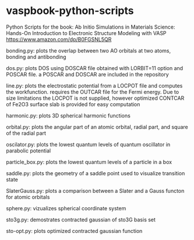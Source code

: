 # vaspbook-python-scripts

Python Scripts for the book: Ab Initio Simulations in Materials Science: Hands-On Introduction to Electronic Structure Modeling with VASP 
https://www.amazon.com/dp/B0FGSNL5QR

bonding.py: plots the overlap between two AO orbitals at two atoms, bonding and antibonding

dos.py: plots DOS using DOSCAR file obtained with LORBIT=11 option and POSCAR file. a POSCAR and DOSCAR are included in the repository

line.py: plots the electrostatic potential from a LOCPOT file and computes the workfunction. requires the OUTCAR file for the Fermi energy. Due to size limitations the LOCPOT is not supplied, however optimized CONTCAR of Fe2O3 surface slab is provided for easy computation

harmonic.py: plots 3D spherical harmonic functions

orbital.py: plots the angular part of an atomic orbital, radial part, and square of the radial part

oscilator.py: plots the lowest quantum levels of quantum oscillator in parabolic potential

particle_box.py: plots the lowest quantum levels of a particle in a box

saddle.py: plots the geometry of a saddle point used to visualize transition state

SlaterGauss.py: plots a comparison between a Slater and a Gauss functon for atomic orbitals

sphere.py: vizualizes spherical coordinate system

sto3g.py: demostrates contracted gaussian of sto3G basis set

sto-opt.py: plots optimized contracted gaussian function
